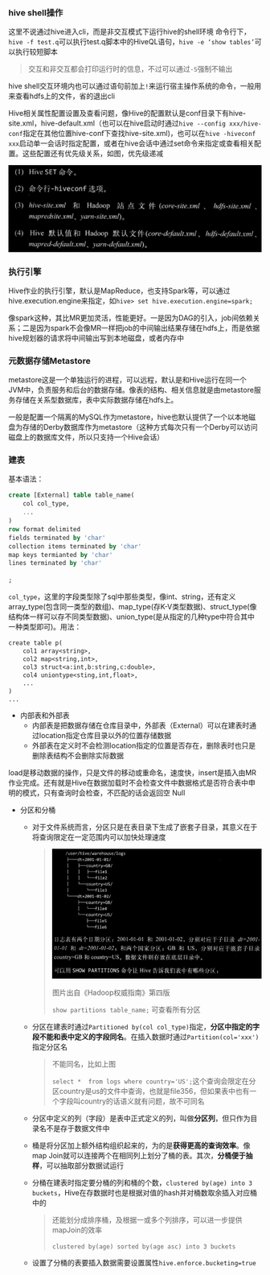 
### hive shell操作
这里不说通过hive进入cli，而是非交互模式下运行hive的shell环境
命令行下，`hive -f test.q`可以执行test.q脚本中的HiveQL语句，`hive -e ‘show tables’`可以执行较短脚本
> 交互和非交互都会打印运行时的信息，不过可以通过`-S`强制不输出

hive shell交互环境内也可以通过语句前加上`!`来运行宿主操作系统的命令，一般用来查看hdfs上的文件，省的退出cli

Hive相关属性配置设置及查看问题，像Hive的配置默认是conf目录下有hive-site.xml，hive-default.xml（也可以在hive启动时通过`hive --config xxx/hive-conf`指定在其他位置hive-conf下查找hive-site.xml)，也可以在`hive -hiveconf xxx`启动单一会话时指定配置，或者在hive会话中通过set命令来指定或查看相关配置。这些配置还有优先级关系，如图，优先级递减

![1556370582093](assets/1556370582093.png)



### 执行引擎

Hive作业的执行引擎，默认是MapReduce，也支持Spark等，可以通过hive.execution.engine来指定，如`hive> set hive.execution.engine=spark;`

像spark这种，其比MR更加灵活，性能更好。一是因为DAG的引入，job间依赖关系；二是因为spark不会像MR一样把job的中间输出结果存储在hdfs上，而是依据hive规划器的请求将中间输出写到本地磁盘，或者内存中

### 元数据存储Metastore

metastore这是一个单独运行的进程，可以远程，默认是和Hive运行在同一个JVM中，负责服务和后台的数据存储。像表的结构、相关信息就是由metastore服务存储在关系型数据库，表中实际数据存储在hdfs上。

一般是配置一个隔离的MySQL作为metastore，hive也默认提供了一个以本地磁盘为存储的Derby数据库作为metastore（这种方式每次只有一个Derby可以访问磁盘上的数据库文件，所以只支持一个Hive会话）      

### 建表
基本语法：
```sql
create [External] table table_name(
    col col_type,
    ...
)
row format delimited
fields terminated by 'char'
collection items terminated by 'char'
map keys termianted by 'char'
lines terminated by 'char'

;
```
`col_type`，这里的字段类型除了sql中那些类型，像int、string，还有定义array_type(包含同一类型的数组)、map_type(存K-V类型数据)、struct_type(像结构体一样可以存不同类型数据)、union_type(是从指定的几种type中符合其中一种类型即可)。用法：

```
create table p(
    col1 array<string>,
    col2 map<string,int>,
    col3 struct<a:int,b:string,c:double>,
    col4 uniontype<sting,int,float>,
    ...
)
...
```

- 内部表和外部表
  - 内部表是把数据存储在仓库目录中，外部表（External）可以在建表时通过location指定仓库目录以外的位置存储数据
  - 外部表在定义时不会检测location指定的位置是否存在，删除表时也只是删除表结构不会删除实际数据

load是移动数据的操作，只是文件的移动或重命名，速度快，insert是插入由MR作业完成。还有就是Hive在数据加载时不会检查文件中数据格式是否符合表中申明的模式，只有查询时会检查，不匹配的话会返回空 Null



- 分区和分桶

  - 对于文件系统而言，分区只是在表目录下生成了嵌套子目录，其意义在于将查询限定在一定范围内可以加快处理速度

    > ![1556382447142](assets/1556382447142.png)
    >
    > 图片出自《Hadoop权威指南》第四版
    >
    > `show partitions table_name;` 可查看所有分区

  - 分区在建表时通过`Partitioned by(col col_type)`指定，**分区中指定的字段不能和表中定义的字段同名**。在插入数据时通过`Partition(col='xxx')`指定分区名

    > 不能同名，比如上图
    >
    > `select *  from logs where country='US';`这个查询会限定在分区country是us的文件中查询，也就是file356，但如果表中也有一个字段叫country的话语义就有问题，故不可同名

  - 分区中定义的列（字段）是表中正式定义的列，叫做**分区列**，但只作为目录名不是存于数据文件中

  - 桶是将分区加上额外结构组织起来的，为的是**获得更高的查询效率**。像map Join就可以连接两个在相同列上划分了桶的表。其次，**分桶便于抽样**，可以抽取部分数据试运行

  - 分桶在建表时指定要分桶的列和桶的个数，`clustered by(age) into 3 buckets`，Hive在存数据时也是根据对值的hash并对桶数取余插入对应桶中的

    > 还能划分成排序桶，及根据一或多个列排序，可以进一步提供mapJoin的效率
    >
    > `clustered by(age) sorted by(age asc) into 3 buckets` 

  - 设置了分桶的表要插入数据需要设置属性`hive.enforce.bucketing=true`

